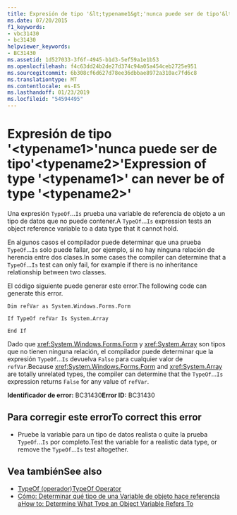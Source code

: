 ```yaml
---
title: Expresión de tipo '&lt;typename1&gt;'nunca puede ser de tipo'&lt;typename2&gt;'
ms.date: 07/20/2015
f1_keywords:
- vbc31430
- bc31430
helpviewer_keywords:
- BC31430
ms.assetid: 1d527033-3f6f-4945-b1d3-5ef59a1e1b53
ms.openlocfilehash: f4c63dd24b2de27d374c94a05a454ceb2725e951
ms.sourcegitcommit: 6b308cf6d627d78ee36dbbae8972a310ac7fd6c8
ms.translationtype: MT
ms.contentlocale: es-ES
ms.lasthandoff: 01/23/2019
ms.locfileid: "54594495"
---
```

# <a name="expression-of-type-lttypename1gt-can-never-be-of-type-lttypename2gt"></a><span data-ttu-id="eec06-102">Expresión de tipo '&lt;typename1&gt;'nunca puede ser de tipo'&lt;typename2&gt;'</span><span class="sxs-lookup"><span data-stu-id="eec06-102">Expression of type '&lt;typename1&gt;' can never be of type '&lt;typename2&gt;'</span></span>
<span data-ttu-id="eec06-103">Una expresión `TypeOf`...`Is` prueba una variable de referencia de objeto a un tipo de datos que no puede contener.</span><span class="sxs-lookup"><span data-stu-id="eec06-103">A `TypeOf`...`Is` expression tests an object reference variable to a data type that it cannot hold.</span></span>  
  
 <span data-ttu-id="eec06-104">En algunos casos el compilador puede determinar que una prueba `TypeOf`...`Is` solo puede fallar, por ejemplo, si no hay ninguna relación de herencia entre dos clases.</span><span class="sxs-lookup"><span data-stu-id="eec06-104">In some cases the compiler can determine that a `TypeOf`...`Is` test can only fail, for example if there is no inheritance relationship between two classes.</span></span>  
  
 <span data-ttu-id="eec06-105">El código siguiente puede generar este error.</span><span class="sxs-lookup"><span data-stu-id="eec06-105">The following code can generate this error.</span></span>  
  
 `Dim refVar as System.Windows.Forms.Form`  
  
 `If TypeOf refVar Is System.Array`  
  
 `End If`  
  
 <span data-ttu-id="eec06-106">Dado que <xref:System.Windows.Forms.Form> y <xref:System.Array> son tipos que no tienen ninguna relación, el compilador puede determinar que la expresión `TypeOf`...`Is` devuelva `False` para cualquier valor de `refVar`.</span><span class="sxs-lookup"><span data-stu-id="eec06-106">Because <xref:System.Windows.Forms.Form> and <xref:System.Array> are totally unrelated types, the compiler can determine that the `TypeOf`...`Is` expression returns `False` for any value of `refVar`.</span></span>  
  
 <span data-ttu-id="eec06-107">**Identificador de error:** BC31430</span><span class="sxs-lookup"><span data-stu-id="eec06-107">**Error ID:** BC31430</span></span>  
  
## <a name="to-correct-this-error"></a><span data-ttu-id="eec06-108">Para corregir este error</span><span class="sxs-lookup"><span data-stu-id="eec06-108">To correct this error</span></span>  
  
-   <span data-ttu-id="eec06-109">Pruebe la variable para un tipo de datos realista o quite la prueba `TypeOf`...`Is` por completo.</span><span class="sxs-lookup"><span data-stu-id="eec06-109">Test the variable for a realistic data type, or remove the `TypeOf`...`Is` test altogether.</span></span>  
  
## <a name="see-also"></a><span data-ttu-id="eec06-110">Vea también</span><span class="sxs-lookup"><span data-stu-id="eec06-110">See also</span></span>
- [<span data-ttu-id="eec06-111">TypeOf (operador)</span><span class="sxs-lookup"><span data-stu-id="eec06-111">TypeOf Operator</span></span>](../../visual-basic/language-reference/operators/typeof-operator.md)
- [<span data-ttu-id="eec06-112">Cómo: Determinar qué tipo de una Variable de objeto hace referencia a</span><span class="sxs-lookup"><span data-stu-id="eec06-112">How to: Determine What Type an Object Variable Refers To</span></span>](../../visual-basic/programming-guide/language-features/variables/how-to-determine-what-type-an-object-variable-refers-to.md)
